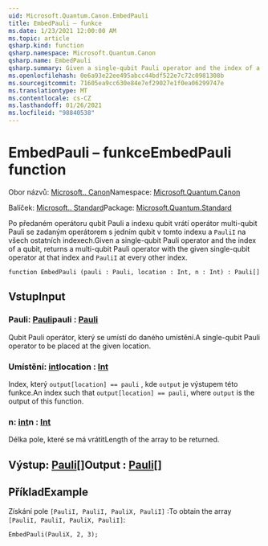 ```yaml
---
uid: Microsoft.Quantum.Canon.EmbedPauli
title: EmbedPauli – funkce
ms.date: 1/23/2021 12:00:00 AM
ms.topic: article
qsharp.kind: function
qsharp.namespace: Microsoft.Quantum.Canon
qsharp.name: EmbedPauli
qsharp.summary: Given a single-qubit Pauli operator and the index of a qubit, returns a multi-qubit Pauli operator with the given single-qubit operator at that index and `PauliI` at every other index.
ms.openlocfilehash: 0e6a93e22ee495abcc44bdf522e7c72c0981308b
ms.sourcegitcommit: 71605ea9cc630e84e7ef29027e1f0ea06299747e
ms.translationtype: MT
ms.contentlocale: cs-CZ
ms.lasthandoff: 01/26/2021
ms.locfileid: "98840538"
---
```

# <a name="embedpauli-function"></a><span data-ttu-id="a8c3c-102">EmbedPauli – funkce</span><span class="sxs-lookup"><span data-stu-id="a8c3c-102">EmbedPauli function</span></span>

<span data-ttu-id="a8c3c-103">Obor názvů: [Microsoft.. Canon](xref:Microsoft.Quantum.Canon)</span><span class="sxs-lookup"><span data-stu-id="a8c3c-103">Namespace: [Microsoft.Quantum.Canon](xref:Microsoft.Quantum.Canon)</span></span>

<span data-ttu-id="a8c3c-104">Balíček: [Microsoft.. Standard](https://nuget.org/packages/Microsoft.Quantum.Standard)</span><span class="sxs-lookup"><span data-stu-id="a8c3c-104">Package: [Microsoft.Quantum.Standard](https://nuget.org/packages/Microsoft.Quantum.Standard)</span></span>


<span data-ttu-id="a8c3c-105">Po předaném operátoru qubit Pauli a indexu qubit vrátí operátor multi-qubit Pauli se zadaným operátorem s jedním qubit v tomto indexu a `PauliI` na všech ostatních indexech.</span><span class="sxs-lookup"><span data-stu-id="a8c3c-105">Given a single-qubit Pauli operator and the index of a qubit, returns a multi-qubit Pauli operator with the given single-qubit operator at that index and `PauliI` at every other index.</span></span>

```qsharp
function EmbedPauli (pauli : Pauli, location : Int, n : Int) : Pauli[]
```


## <a name="input"></a><span data-ttu-id="a8c3c-106">Vstup</span><span class="sxs-lookup"><span data-stu-id="a8c3c-106">Input</span></span>

### <a name="pauli--pauli"></a><span data-ttu-id="a8c3c-107">Pauli: [Pauli](xref:microsoft.quantum.lang-ref.pauli)</span><span class="sxs-lookup"><span data-stu-id="a8c3c-107">pauli : [Pauli](xref:microsoft.quantum.lang-ref.pauli)</span></span>

<span data-ttu-id="a8c3c-108">Qubit Pauli operátor, který se umístí do daného umístění.</span><span class="sxs-lookup"><span data-stu-id="a8c3c-108">A single-qubit Pauli operator to be placed at the given location.</span></span>


### <a name="location--int"></a><span data-ttu-id="a8c3c-109">Umístění: [int](xref:microsoft.quantum.lang-ref.int)</span><span class="sxs-lookup"><span data-stu-id="a8c3c-109">location : [Int](xref:microsoft.quantum.lang-ref.int)</span></span>

<span data-ttu-id="a8c3c-110">Index, který `output[location] == pauli` , kde `output` je výstupem této funkce.</span><span class="sxs-lookup"><span data-stu-id="a8c3c-110">An index such that `output[location] == pauli`, where `output` is the output of this function.</span></span>


### <a name="n--int"></a><span data-ttu-id="a8c3c-111">n: [int](xref:microsoft.quantum.lang-ref.int)</span><span class="sxs-lookup"><span data-stu-id="a8c3c-111">n : [Int](xref:microsoft.quantum.lang-ref.int)</span></span>

<span data-ttu-id="a8c3c-112">Délka pole, které se má vrátit</span><span class="sxs-lookup"><span data-stu-id="a8c3c-112">Length of the array to be returned.</span></span>



## <a name="output--pauli"></a><span data-ttu-id="a8c3c-113">Výstup: [Pauli](xref:microsoft.quantum.lang-ref.pauli)[]</span><span class="sxs-lookup"><span data-stu-id="a8c3c-113">Output : [Pauli](xref:microsoft.quantum.lang-ref.pauli)[]</span></span>



## <a name="example"></a><span data-ttu-id="a8c3c-114">Příklad</span><span class="sxs-lookup"><span data-stu-id="a8c3c-114">Example</span></span>

<span data-ttu-id="a8c3c-115">Získání pole `[PauliI, PauliI, PauliX, PauliI]` :</span><span class="sxs-lookup"><span data-stu-id="a8c3c-115">To obtain the array `[PauliI, PauliI, PauliX, PauliI]`:</span></span>

```qsharp
EmbedPauli(PauliX, 2, 3);
```